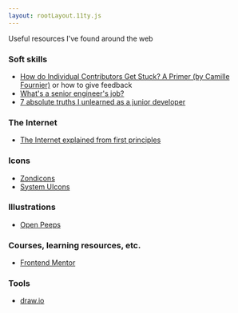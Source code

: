```yaml
---
layout: rootLayout.11ty.js
---
```


Useful resources I've found around the web

### Soft skills

- [How do Individual Contributors Get Stuck? A Primer (by Camille Fournier)](https://www.elidedbranches.com/2017/01/how-do-individual-contributors-get.html) or how to give feedback
- [What's a senior engineer's job?](https://jvns.ca/blog/senior-engineer/)
- [7 absolute truths I unlearned as a junior developer](https://monicalent.com/blog/2019/06/03/absolute-truths-unlearned-as-junior-developer/)

### The Internet

- [The Internet explained from first principles](https://explained-from-first-principles.com/internet)

### Icons

- [Zondicons](https://www.zondicons.com/)
- [System UIcons](https://systemuicons.com/)

### Illustrations

- [Open Peeps](https://www.openpeeps.com/)

### Courses, learning resources, etc.

- [Frontend Mentor](https://www.frontendmentor.io/)

### Tools

- [draw.io](app.diagrams.net)